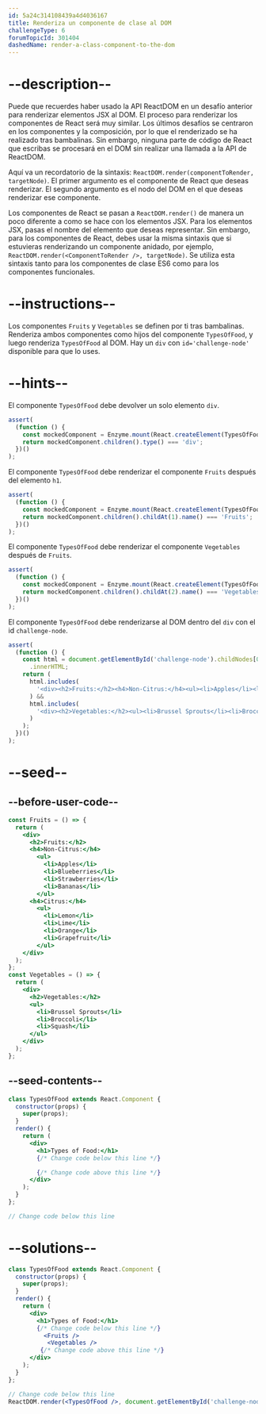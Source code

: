 ```yaml
---
id: 5a24c314108439a4d4036167
title: Renderiza un componente de clase al DOM
challengeType: 6
forumTopicId: 301404
dashedName: render-a-class-component-to-the-dom
---
```


# --description--

Puede que recuerdes haber usado la API ReactDOM en un desafío anterior para renderizar elementos JSX al DOM. El proceso para renderizar los componentes de React será muy similar. Los últimos desafíos se centraron en los componentes y la composición, por lo que el renderizado se ha realizado tras bambalinas. Sin embargo, ninguna parte de código de React que escribas se procesará en el DOM sin realizar una llamada a la API de ReactDOM.

Aquí va un recordatorio de la sintaxis: `ReactDOM.render(componentToRender, targetNode)`. El primer argumento es el componente de React que deseas renderizar. El segundo argumento es el nodo del DOM en el que deseas renderizar ese componente.

Los componentes de React se pasan a `ReactDOM.render()` de manera un poco diferente a como se hace con los elementos JSX. Para los elementos JSX, pasas el nombre del elemento que deseas representar. Sin embargo, para los componentes de React, debes usar la misma sintaxis que si estuvieras renderizando un componente anidado, por ejemplo, `ReactDOM.render(<ComponentToRender />, targetNode)`. Se utiliza esta sintaxis tanto para los componentes de clase ES6 como para los componentes funcionales.

# --instructions--

Los componentes `Fruits` y `Vegetables` se definen por ti tras bambalinas. Renderiza ambos componentes como hijos del componente `TypesOfFood`, y luego renderiza `TypesOfFood` al DOM. Hay un `div` con `id='challenge-node'` disponible para que lo uses.

# --hints--

El componente `TypesOfFood` debe devolver un solo elemento `div`.

```js
assert(
  (function () {
    const mockedComponent = Enzyme.mount(React.createElement(TypesOfFood));
    return mockedComponent.children().type() === 'div';
  })()
);
```

El componente `TypesOfFood` debe renderizar el componente `Fruits` después del elemento `h1`.

```js
assert(
  (function () {
    const mockedComponent = Enzyme.mount(React.createElement(TypesOfFood));
    return mockedComponent.children().childAt(1).name() === 'Fruits';
  })()
);
```

El componente `TypesOfFood` debe renderizar el componente `Vegetables` después de `Fruits`.

```js
assert(
  (function () {
    const mockedComponent = Enzyme.mount(React.createElement(TypesOfFood));
    return mockedComponent.children().childAt(2).name() === 'Vegetables';
  })()
);
```

El componente `TypesOfFood` debe renderizarse al DOM dentro del `div` con el id `challenge-node`.

```js
assert(
  (function () {
    const html = document.getElementById('challenge-node').childNodes[0]
      .innerHTML;
    return (
      html.includes(
        '<div><h2>Fruits:</h2><h4>Non-Citrus:</h4><ul><li>Apples</li><li>Blueberries</li><li>Strawberries</li><li>Bananas</li></ul><h4>Citrus:</h4><ul><li>Lemon</li><li>Lime</li><li>Orange</li><li>Grapefruit</li></ul></div>'
      ) &&
      html.includes(
        '<div><h2>Vegetables:</h2><ul><li>Brussel Sprouts</li><li>Broccoli</li><li>Squash</li></ul></div>'
      )
    );
  })()
);
```

# --seed--

## --before-user-code--

```jsx
const Fruits = () => {
  return (
    <div>
      <h2>Fruits:</h2>
      <h4>Non-Citrus:</h4>
        <ul>
          <li>Apples</li>
          <li>Blueberries</li>
          <li>Strawberries</li>
          <li>Bananas</li>
        </ul>
      <h4>Citrus:</h4>
        <ul>
          <li>Lemon</li>
          <li>Lime</li>
          <li>Orange</li>
          <li>Grapefruit</li>
        </ul>
    </div>
  );
};
const Vegetables = () => {
  return (
    <div>
      <h2>Vegetables:</h2>
      <ul>
        <li>Brussel Sprouts</li>
        <li>Broccoli</li>
        <li>Squash</li>
      </ul>
    </div>
  );
};
```

## --seed-contents--

```jsx
class TypesOfFood extends React.Component {
  constructor(props) {
    super(props);
  }
  render() {
    return (
      <div>
        <h1>Types of Food:</h1>
        {/* Change code below this line */}

        {/* Change code above this line */}
      </div>
    );
  }
};

// Change code below this line
```

# --solutions--

```jsx
class TypesOfFood extends React.Component {
  constructor(props) {
    super(props);
  }
  render() {
    return (
      <div>
        <h1>Types of Food:</h1>
        {/* Change code below this line */}
          <Fruits />
           <Vegetables />
         {/* Change code above this line */}
      </div>
    );
  }
};

// Change code below this line
ReactDOM.render(<TypesOfFood />, document.getElementById('challenge-node'));
```
